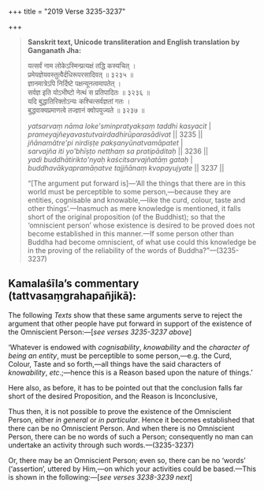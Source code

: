+++
title = "2019 Verse 3235-3237"

+++
> **Sanskrit text, Unicode transliteration and English translation by Ganganath Jha:** 
>
> यत्सर्वं नाम लोकेऽस्मिन्प्रत्यक्षं तद्धि कस्यचित् ।  
> प्रमेयज्ञेयवस्तुत्वैर्दधिरूपरसादिवत् ॥ ३२३५ ॥  
> ज्ञानमात्रेऽपि निर्दिष्टे पक्षन्यूनत्वमापतेत् ।  
> सर्वज्ञ इति योऽभीष्टो नेत्थं स प्रतिपादितः ॥ ३२३६ ॥  
> यदि बुद्धातिरिक्तोऽन्यः कश्चित्सर्वज्ञतां गतः ।  
> बुद्धवाक्यप्रमाणत्वे तज्ज्ञानं क्वोपयुज्यते ॥ ३२३७ ॥ 
>
> *yatsarvaṃ nāma loke'sminpratyakṣaṃ taddhi kasyacit* \|  
> *prameyajñeyavastutvairdadhirūparasādivat* \|\| 3235 \|\|  
> *jñānamātre'pi nirdiṣṭe pakṣanyūnatvamāpatet* \|  
> *sarvajña iti yo'bhīṣṭo netthaṃ sa pratipāditaḥ* \|\| 3236 \|\|  
> *yadi buddhātirikto'nyaḥ kaścitsarvajñatāṃ gataḥ* \|  
> *buddhavākyapramāṇatve tajjñānaṃ kvopayujyate* \|\| 3237 \|\| 
>
> “[The argument put forward is]—‘All the things that there are in this world must be perceptible to some person,—because they are entities, cognisable and knowable,—like the curd, colour, taste and other things’.—Inasmuch as mere knowledge is mentioned, it falls short of the original proposition (of the Buddhist); so that the ‘omniscient person’ whose existence is desired to be proved does not become established in this manner.—If some person other than Buddha had become omniscient, of what use could this knowledge be in the proving of the reliability of the words of Buddha?”—(3235-3237)



## Kamalaśīla’s commentary (tattvasaṃgrahapañjikā):

The following *Texts* show that these same arguments serve to reject the argument that other people have put forward in support of the existence of the Omniscient Person:—[*see verses 3235-3237 above*]

‘Whatever is endowed with *cognisability*, *knowability* and the *character of being an entity*, must be perceptible to some person,—e.g. the Curd, Colour, Taste and so forth,—all things have the said characters of *knowability*, *etc*.;—hence this is a Reason based upon the nature of things.’

Here also, as before, it has to be pointed out that the conclusion falls far short of the desired Proposition, and the Reason is Inconclusive,

Thus then, it is not possible to prove the existence of the Omniscient Person, either *in general* or *in particular*. Hence it becomes established that there can be no Omniscient Person. And when there is no Omniscient Person, there can be no words of such a Person; consequently no man can undertake an activity through such words.—(3235-3237)

Or, there may be an Omniscient Person; even so, there can be no ‘words’ (‘assertion’, uttered by Him,—on which your activities could be based.—This is shown in the following:—[*see verses 3238-3239 next*]


